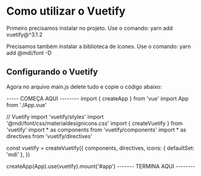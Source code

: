# Como utilizar o Vuetify
Primeiro precisamos instalar no projeto. Use o comando:
yarn add vuetify@^3.1.2

Precisamos também instalar a biblioteca de ícones. Use o comando:
yarn add @mdi/font -D 

## Configurando o Vuetify
Agora no arquivo main.js delete tudo e copie o código abaixo:

----- COMEÇA AQUI --------
import { createApp } from 'vue'
import App from './App.vue'

// Vuetify
import 'vuetify/styles'
import '@mdi/font/css/materialdesignicons.css'
import { createVuetify } from 'vuetify'
import * as components from 'vuetify/components'
import * as directives from 'vuetify/directives'


const vuetify = createVuetify({
  components,
  directives,
  icons: {
    defaultSet: 'mdi'
  },
})

createApp(App).use(vuetify).mount('#app')
------- TERMINA AQUI --------